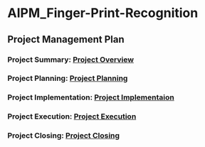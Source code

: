 # AIPM_Finger-Print-Recognition

## Project Management Plan
### Project Summary: [Project Overview](Overview.md)

### Project Planning: [Project Planning](Planning.md)

### Project Implementation: [Project Implementaion](Implementaion.md)

### Project Execution: [Project Execution](Execution.md)

### Project Closing: [Project Closing](Closing.md)
